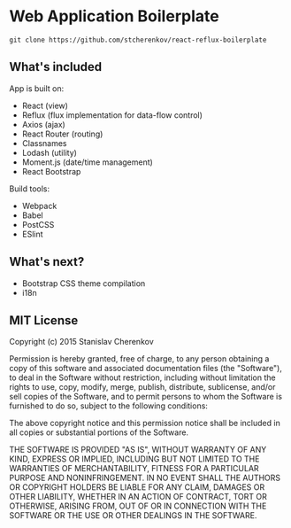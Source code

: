 # Web Application Boilerplate

`git clone https://github.com/stcherenkov/react-reflux-boilerplate`

## What's included

App is built on:

* React (view)
* Reflux (flux implementation for data-flow control)
* Axios (ajax)
* React Router (routing)
* Classnames
* Lodash (utility)
* Moment.js (date/time management)
* React Bootstrap

Build tools:

* Webpack
* Babel
* PostCSS
* ESlint

## What's next?

* Bootstrap CSS theme compilation
* i18n

## MIT License

Copyright (c) 2015 Stanislav Cherenkov

Permission is hereby granted, free of charge, to any person obtaining a copy
of this software and associated documentation files (the "Software"), to deal
in the Software without restriction, including without limitation the rights
to use, copy, modify, merge, publish, distribute, sublicense, and/or sell
copies of the Software, and to permit persons to whom the Software is
furnished to do so, subject to the following conditions:

The above copyright notice and this permission notice shall be included in
all copies or substantial portions of the Software.

THE SOFTWARE IS PROVIDED "AS IS", WITHOUT WARRANTY OF ANY KIND, EXPRESS OR
IMPLIED, INCLUDING BUT NOT LIMITED TO THE WARRANTIES OF MERCHANTABILITY,
FITNESS FOR A PARTICULAR PURPOSE AND NONINFRINGEMENT.  IN NO EVENT SHALL THE
AUTHORS OR COPYRIGHT HOLDERS BE LIABLE FOR ANY CLAIM, DAMAGES OR OTHER
LIABILITY, WHETHER IN AN ACTION OF CONTRACT, TORT OR OTHERWISE, ARISING FROM,
OUT OF OR IN CONNECTION WITH THE SOFTWARE OR THE USE OR OTHER DEALINGS IN
THE SOFTWARE.
